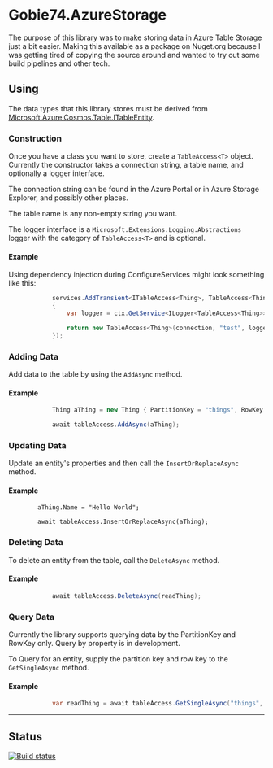 # Gobie74.AzureStorage
The purpose of this library was to make storing data in Azure Table Storage just a bit easier.  Making this available as a package on Nuget.org because I was getting tired of copying the source around and wanted to try out some build pipelines and other tech.

## Using

The data types that this library stores must be derived from [Microsoft.Azure.Cosmos.Table.ITableEntity](https://docs.microsoft.com/en-us/azure/cosmos-db/tutorial-develop-table-dotnet#define-the-entity).

### Construction

Once you have a class you want to store, create a `TableAccess<T>` object.  Currently the constructor takes a connection string, a table name, and optionally a logger interface.

The connection string can be found in the Azure Portal or in Azure Storage Explorer, and possibly other places.

The table name is any non-empty string you want.

The logger interface is a `Microsoft.Extensions.Logging.Abstractions` logger with the category of `TableAccess<T>` and is optional.

#### Example
Using dependency injection during ConfigureServices might look something like this:

```c#
            services.AddTransient<ITableAccess<Thing>, TableAccess<Thing>>((ctx) =>
            {
                var logger = ctx.GetService<ILogger<TableAccess<Thing>>>();

                return new TableAccess<Thing>(connection, "test", logger);
            });
```

### Adding Data

Add data to the table by using the `AddAsync` method.

#### Example

```c#
            Thing aThing = new Thing { PartitionKey = "things", RowKey = "1", Name = "Hello" };

            await tableAccess.AddAsync(aThing);
```

### Updating Data

Update an entity's properties and then call the `InsertOrReplaceAsync` method.

#### Example

            aThing.Name = "Hello World";

            await tableAccess.InsertOrReplaceAsync(aThing);


### Deleting Data

To delete an entity from the table, call the `DeleteAsync` method.

#### Example

```c#
            await tableAccess.DeleteAsync(readThing);
```

### Query Data

Currently the library supports querying data by the PartitionKey and RowKey only.  Query by property is in development.

To Query for an entity, supply the partition key and row key to the `GetSingleAsync` method.

#### Example

```C#
            var readThing = await tableAccess.GetSingleAsync("things", "1");
```

---

## Status

[![Build status](https://dev.azure.com/gobie74/github/_apis/build/status/dmelinosky.AzureStorage)](https://dev.azure.com/gobie74/github/_build/latest?definitionId=15)
